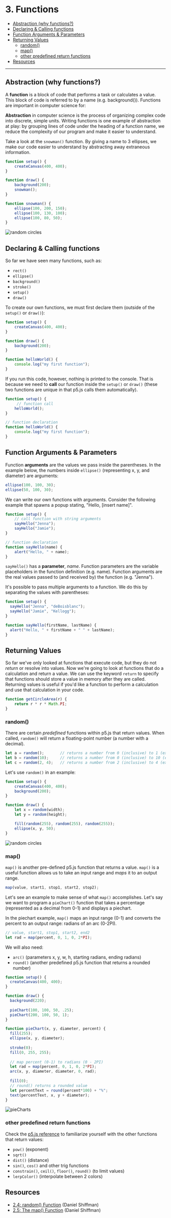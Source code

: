 # 3. Functions

  - [Abstraction (why functions?)](#abstraction-why-functions)
  - [Declaring & Calling functions](#declaring--calling-functions)
  - [Function Arguments & Parameters](#function-arguments--parameters)
  - [Returning Values](#returning-values)
    - [random()](#random)
    - [map()](#map)
    - [other predefined return functions](#other-predefined-return-functions)
  - [Resources](#resources)

---

## Abstraction (why functions?)
A **function** is a block of code that performs a task or calculates a value. This block of code is referred to by a name (e.g. background()). Functions are important in computer science for:

**Abstraction** in computer science is the process of organizing complex code into discrete, simple units. Writing functions is one example of abstraction at play: by grouping lines of code under the heading of a function name, we reduce the complexity of our program and make it easier to understand.

Take a look at the `snowman()` function. By giving a name to 3 ellipses, we make our code easier to understand by abstracting away extraneous information.


```javascript
function setup() {
    createCanvas(400, 400);
}

function draw() {
    background(200);
    snowman();
}

function snowman() {
    ellipse(100, 200, 150);
    ellipse(100, 130, 100);
    ellipse(100, 80, 50);
}
```
![random circles](assets/snowman.png)

## Declaring & Calling functions
So far we have seen many functions, such as:
* `rect()`
* `ellipse()`
* `background()`
* `stroke()`
* `setup()`
* `draw()`

To create our own functions, we must first declare them (outside of the `setup()` or `draw()`):
```javascript
function setup() {
    createCanvas(400, 400);
}

function draw() {
    background(200);
}

function helloWorld() {
    console.log("my first function");
}
```
If you run this code, however, nothing is printed to the console. That is because we need to **call** our function inside the `setup()` or `draw()` (these two functions are unique in that p5.js calls them automatically).

```javascript
function setup() {
     // function call
    helloWorld();
}

// function declaration
function helloWorld() {
    console.log("my first function");
}
```

## Function Arguments & Parameters
Function **arguments** are the values we pass inside the parentheses. In the example below, the numbers inside `ellipse()` (representing x, y, and diameter) are arguments:

```javascript
ellipse(100, 100, 30);
ellipse(50, 100, 30);
```

We can write our own functions with arguments. Consider the following example that spawns a popup stating, "Hello, [insert name]".

```javascript
function setup() {
    // call function with string arguments
    sayHello("Jenna");
    sayHello("Jamie");
}

// function declaration
function sayHello(name) {
    alert("Hello, " + name);
}
```

`sayHello()` has a **parameter**, *name*. Function parameters are the variable placeholders in the function definition (e.g. name). Function arguments are the real values passed to (and received by) the function (e.g. "Jenna").  

It's possible to pass multiple arguments to a function. We do this by separating the values with parentheses:

```javascript
function setup() {
  sayHello("Jenna", "deBoisblanc");
  sayHello("Jamie", "Kellogg"); 
}

function sayHello(firstName, lastName) {
  alert("Hello, " + firstName + " " + lastName);
}
```


## Returning Values
So far we've only looked at functions that execute code, but they do not *return* or resolve into values. Now we're going to look at functions that do a calculation and return a value. We can use the keyword `return` to specify that functions should store a value in memory after they are called. Returning values is useful if you'd like a function to perform a calculation and use that calculation in your code.

```javascript
function getCircleArea(r) {
    return r * r * Math.PI;
}
```

### random()
There are certain *predefined* functions within p5.js that return values. When called, `random()` will return a floating-point number (a number with a decimal).

```javascript
let a = random();       // returns a number from 0 (inclusive) to 1 (exclusive)
let b = random(10);     // returns a number from 0 (inclusive) to 10 (exclusive)
let c = random(2, 4);   // returns a number from 2 (inclusive) to 4 (exclusive)
```

Let's use `random()` in an example:

```javascript
function setup() {
    createCanvas(400, 400);
    background(200);
}

function draw() {
    let x = random(width);
    let y = random(height);

    fill(random(255), random(255), random(255));
    ellipse(x, y, 50);
}
```
![random circles](assets/randocircles.png)


### map()
`map()` is another pre-defined p5.js function that returns a value. `map()` is a useful function allows us to take an input range and *maps* it to an output range. 

```javascript
map(value, start1, stop1, start2, stop2);
```

Let's see an example to make sense of what `map()` accomplishes. Let's say we want to program a `pieChart()` function that takes a percentage (represented as a decimal from 0-1) and displays a piechart.

In the piechart example, `map()` maps an input range (0-1) and converts the percent to an output range: radians of an arc (0-2PI). 

```javascript
// value, start1, stop1, start2, end2
let rad = map(percent, 0, 1, 0, 2*PI);
```

We will also need:
* `arc()` (parameters x, y, w, h, starting radians, ending radians)
* `round()` (another predefined p5.js function that returns a rounded number)

```javascript
function setup() {
  createCanvas(400, 400);
}

function draw() {
  background(220);
  
  pieChart(100, 100, 50, .25);
  pieChart(200, 100, 50, 1);
}

function pieChart(x, y, diameter, percent) {
  fill(255);
  ellipse(x, y, diameter);
  
  stroke(0);
  fill(0, 255, 255);
  
  // map percent (0-1) to radians (0 - 2PI)
  let rad = map(percent, 0, 1, 0, 2*PI);
  arc(x, y, diameter, diameter, 0, rad);
  
  fill(0);
  // round() returns a rounded value
  let percentText = round(percent*100) + "%";
  text(percentText, x, y + diameter);
}
```
![pieCharts](assets/piecharts.png)

### other predefined return functions
Check the [p5.js reference](https://p5js.org/reference/) to familiarize yourself with the other functions that return values:
* `pow()` (exponent)
* `sqrt()` 
* `dist()` (distance)
* `sin()`, `cos()` and other trig functions
* `constrain()`, `ceil()`, `floor()`, `round()` (to limit values)
* `lerpColor()` (interpolate between 2 colors)

## Resources
* [2.4: random() Function](https://www.youtube.com/watch?v=POn4cZ0jL-o&list=PLRqwX-V7Uu6Zy51Q-x9tMWIv9cueOFTFA&index=11) (Daniel Shiffman)
* [2.5: The map() Function](https://www.youtube.com/watch?v=nicMAoW6u1g&list=PLRqwX-V7Uu6Zy51Q-x9tMWIv9cueOFTFA&index=12) (Daniel Shiffman)